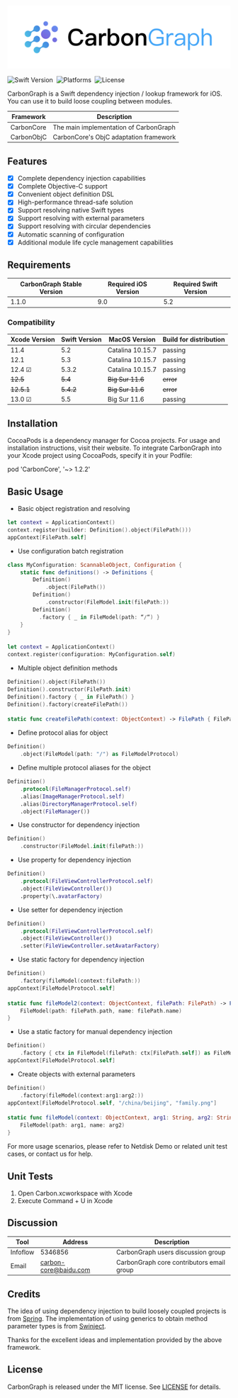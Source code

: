 ![Banner](./Images/carbon_banner_light.png)

![Swift Version](https://img.shields.io/badge/Swift-5.1--5.5-orange?style=flat-square)&nbsp;
![Platforms](https://img.shields.io/badge/platform-ios-lightgray?style=flat-square)&nbsp;
![License](https://img.shields.io/badge/license-MIT-black.svg?style=flat-square)&nbsp;

CarbonGraph is a Swift dependency injection / lookup framework for iOS. You can use it to build loose coupling between modules.

| Framework | Description |
| --- | --- |
| CarbonCore | The main implementation of CarbonGraph |
| CarbonObjC | CarbonCore's ObjC adaptation framework |

## Features

- [x] Complete dependency injection capabilities
- [x] Complete Objective-C support
- [x] Convenient object definition DSL
- [x] High-performance thread-safe solution
- [x] Support resolving native Swift types
- [x] Support resolving with external parameters
- [x] Support resolving with circular dependencies
- [x] Automatic scanning of configuration
- [x] Additional module life cycle management capabilities

## Requirements

| CarbonGraph Stable Version | Required iOS Version | Required Swift Version |
| --- | --- | --- |
| 1.1.0 | 9.0 | 5.2 |

### Compatibility

| Xcode Version | Swift Version | MacOS Version | Build for distribution |
| --- | --- | --- | --- |
| 11.4 | 5.2 | Catalina 10.15.7 | passing |
| 12.1 | 5.3 | Catalina 10.15.7 | passing |
| 12.4 ☑ | 5.3.2 | Catalina 10.15.7 | passing |
| ~~12.5~~ | ~~5.4~~ | ~~Big Sur 11.6~~ | ~~error~~ |
| ~~12.5.1~~ | ~~5.4.2~~ | ~~Big Sur 11.6~~ | ~~error~~ |
| 13.0 ☑ | 5.5 | Big Sur 11.6 | passing |

## Installation

CocoaPods is a dependency manager for Cocoa projects. For usage and installation instructions, visit their website. To integrate CarbonGraph into your Xcode project using CocoaPods, specify it in your Podfile:

pod 'CarbonCore', '~> 1.2.2'

## Basic Usage

* Basic object registration and resolving
```swift
let context = ApplicationContext()
context.register(builder: Definition().object(FilePath()))
appContext[FilePath.self]
```

* Use configuration batch registration
```swift
class MyConfiguration: ScannableObject, Configuration {
    static func definitions() -> Definitions {
        Definition()
            .object(FilePath())
        Definition()
            .constructor(FileModel.init(filePath:))
        Definition()
          .factory { _ in FileModel(path: “/“) }
    }
}

let context = ApplicationContext()
context.register(configuration: MyConfiguration.self)
```

* Multiple object definition methods
```swift
Definition().object(FilePath())
Definition().constructor(FilePath.init)
Definition().factory { _ in FilePath() }
Definition().factory(createFilePath())

static func createFilePath(context: ObjectContext) -> FilePath { FilePath() }
```

* Define protocol alias for object
```swift
Definition()
    .object(FileModel(path: "/") as FileModelProtocol)
```

* Define multiple protocol aliases for the object
```swift
Definition()
    .protocol(FileManagerProtocol.self)
    .alias(ImageManagerProtocol.self)
    .alias(DirectoryManagerProtocol.self)
    .object(FileManager())
```

* Use constructor for dependency injection
```swift
Definition()
    .constructor(FileModel.init(filePath:))
```

* Use property for dependency injection
```swift
Definition()
    .protocol(FileViewControllerProtocol.self)
    .object(FileViewController())
    .property(\.avatarFactory)
```

* Use setter for dependency injection
```swift
Definition()
    .protocol(FileViewControllerProtocol.self)
    .object(FileViewController())
    .setter(FileViewController.setAvatarFactory)
```

* Use static factory for dependency injection
```swift
Definition()
    .factory(fileModel(context:filePath:))
appContext[FileModelProtocol.self]

static func fileModel2(context: ObjectContext, filePath: FilePath) -> FileModelProtocol {
    FileModel(path: filePath.path, name: filePath.name)
}
```

* Use a static factory for manual dependency injection
```swift
Definition()
    .factory { ctx in FileModel(filePath: ctx[FilePath.self]) as FileModelProtocol }
appContext[FileModelProtocol.self]
```

* Create objects with external parameters
```swift
Definition()
    .factory(fileModel(context:arg1:arg2:))
appContext[FileModelProtocol.self, "/china/beijing", "family.png"]

static func fileModel(context: ObjectContext, arg1: String, arg2: String) -> FileModelProtocol {
    FileModel(path: arg1, name: arg2)
}
```

For more usage scenarios, please refer to Netdisk Demo or related unit test cases, or contact us for help.

## Unit Tests

1. Open Carbon.xcworkspace with Xcode
2. Execute Command + U in Xcode

## Discussion

| Tool | Address | Description |
| --- | --- | --- |
| Infoflow | 5346856 | CarbonGraph users discussion group |
| Email | carbon-core@baidu.com | CarbonGraph core contributors email group |

## Credits

The idea of using dependency injection to build loosely coupled projects is from [Spring](https://spring.io). The implementation of using generics to obtain method parameter types is from [Swinject](https://github.com/Swinject/Swinject).

Thanks for the excellent ideas and implementation provided by the above framework.

## License

CarbonGraph is released under the MIT license. See [LICENSE](https://console.cloud.baidu-int.com/devops/icode/repos/baidu/netdisk/ios-carbon-lib/blob/master:LICENSE) for details.
